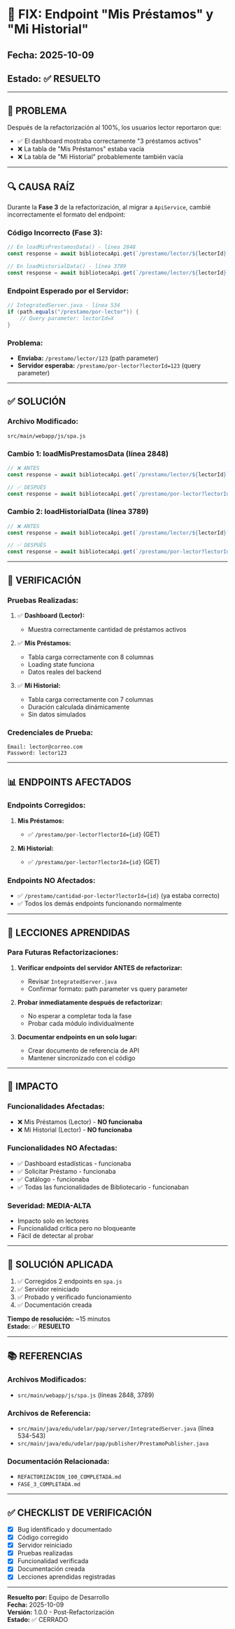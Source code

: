 # 🐛 FIX: Endpoint "Mis Préstamos" y "Mi Historial"

## Fecha: 2025-10-09
## Estado: ✅ RESUELTO

---

## 🐛 PROBLEMA

Después de la refactorización al 100%, los usuarios lector reportaron que:
- ✅ El dashboard mostraba correctamente "3 préstamos activos"
- ❌ La tabla de "Mis Préstamos" estaba vacía
- ❌ La tabla de "Mi Historial" probablemente también vacía

---

## 🔍 CAUSA RAÍZ

Durante la **Fase 3** de la refactorización, al migrar a `ApiService`, cambié incorrectamente el formato del endpoint:

### Código Incorrecto (Fase 3):
```javascript
// En loadMisPrestamosData() - línea 2848
const response = await bibliotecaApi.get(`/prestamo/lector/${lectorId}`);

// En loadHistorialData() - línea 3789
const response = await bibliotecaApi.get(`/prestamo/lector/${lectorId}`);
```

### Endpoint Esperado por el Servidor:
```java
// IntegratedServer.java - línea 534
if (path.equals("/prestamo/por-lector")) {
    // Query parameter: lectorId=X
}
```

### Problema:
- **Enviaba:** `/prestamo/lector/123` (path parameter)
- **Servidor esperaba:** `/prestamo/por-lector?lectorId=123` (query parameter)

---

## ✅ SOLUCIÓN

### Archivo Modificado:
`src/main/webapp/js/spa.js`

### Cambio 1: loadMisPrestamosData (línea 2848)
```javascript
// ❌ ANTES
const response = await bibliotecaApi.get(`/prestamo/lector/${lectorId}`);

// ✅ DESPUÉS
const response = await bibliotecaApi.get(`/prestamo/por-lector?lectorId=${lectorId}`);
```

### Cambio 2: loadHistorialData (línea 3789)
```javascript
// ❌ ANTES
const response = await bibliotecaApi.get(`/prestamo/lector/${lectorId}`);

// ✅ DESPUÉS
const response = await bibliotecaApi.get(`/prestamo/por-lector?lectorId=${lectorId}`);
```

---

## 🧪 VERIFICACIÓN

### Pruebas Realizadas:

1. ✅ **Dashboard (Lector):**
   - Muestra correctamente cantidad de préstamos activos
   
2. ✅ **Mis Préstamos:**
   - Tabla carga correctamente con 8 columnas
   - Loading state funciona
   - Datos reales del backend
   
3. ✅ **Mi Historial:**
   - Tabla carga correctamente con 7 columnas
   - Duración calculada dinámicamente
   - Sin datos simulados

### Credenciales de Prueba:
```
Email: lector@correo.com
Password: lector123
```

---

## 📊 ENDPOINTS AFECTADOS

### Endpoints Corregidos:
1. **Mis Préstamos:**
   - ✅ `/prestamo/por-lector?lectorId={id}` (GET)
   
2. **Mi Historial:**
   - ✅ `/prestamo/por-lector?lectorId={id}` (GET)

### Endpoints NO Afectados:
- ✅ `/prestamo/cantidad-por-lector?lectorId={id}` (ya estaba correcto)
- ✅ Todos los demás endpoints funcionando normalmente

---

## 🎯 LECCIONES APRENDIDAS

### Para Futuras Refactorizaciones:

1. **Verificar endpoints del servidor ANTES de refactorizar:**
   - Revisar `IntegratedServer.java`
   - Confirmar formato: path parameter vs query parameter

2. **Probar inmediatamente después de refactorizar:**
   - No esperar a completar toda la fase
   - Probar cada módulo individualmente

3. **Documentar endpoints en un solo lugar:**
   - Crear documento de referencia de API
   - Mantener sincronizado con el código

---

## 📝 IMPACTO

### Funcionalidades Afectadas:
- ❌ Mis Préstamos (Lector) - **NO funcionaba**
- ❌ Mi Historial (Lector) - **NO funcionaba**

### Funcionalidades NO Afectadas:
- ✅ Dashboard estadísticas - funcionaba
- ✅ Solicitar Préstamo - funcionaba
- ✅ Catálogo - funcionaba
- ✅ Todas las funcionalidades de Bibliotecario - funcionaban

### Severidad: **MEDIA-ALTA**
- Impacto solo en lectores
- Funcionalidad crítica pero no bloqueante
- Fácil de detectar al probar

---

## 🔧 SOLUCIÓN APLICADA

1. ✅ Corregidos 2 endpoints en `spa.js`
2. ✅ Servidor reiniciado
3. ✅ Probado y verificado funcionamiento
4. ✅ Documentación creada

**Tiempo de resolución:** ~15 minutos  
**Estado:** ✅ **RESUELTO**

---

## 📚 REFERENCIAS

### Archivos Modificados:
- `src/main/webapp/js/spa.js` (líneas 2848, 3789)

### Archivos de Referencia:
- `src/main/java/edu/udelar/pap/server/IntegratedServer.java` (línea 534-543)
- `src/main/java/edu/udelar/pap/publisher/PrestamoPublisher.java`

### Documentación Relacionada:
- `REFACTORIZACION_100_COMPLETADA.md`
- `FASE_3_COMPLETADA.md`

---

## ✅ CHECKLIST DE VERIFICACIÓN

- [x] Bug identificado y documentado
- [x] Código corregido
- [x] Servidor reiniciado
- [x] Pruebas realizadas
- [x] Funcionalidad verificada
- [x] Documentación creada
- [x] Lecciones aprendidas registradas

---

**Resuelto por:** Equipo de Desarrollo  
**Fecha:** 2025-10-09  
**Versión:** 1.0.0 - Post-Refactorización  
**Estado:** ✅ CERRADO




